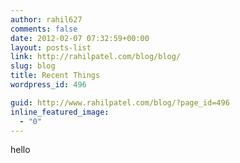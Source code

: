 ```yaml
---
author: rahil627
comments: false
date: 2012-02-07 07:32:59+00:00
layout: posts-list
link: http://rahilpatel.com/blog/blog/
slug: blog
title: Recent Things
wordpress_id: 496

guid: http://www.rahilpatel.com/blog/?page_id=496
inline_featured_image:
  - "0"
---
```


hello

